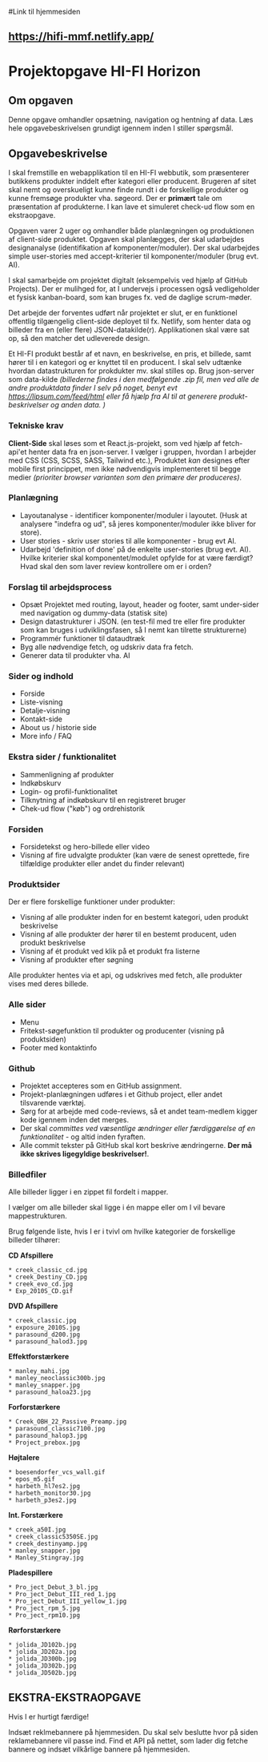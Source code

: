 

#Link til hjemmesiden

## https://hifi-mmf.netlify.app/














# **Projektopgave HI-FI Horizon**

## Om opgaven
Denne opgave omhandler opsætning, navigation og hentning af data. Læs hele opgavebeskrivelsen grundigt igennem inden I stiller spørgsmål.

## Opgavebeskrivelse

I skal fremstille en webapplikation til en HI-FI webbutik, som præsenterer butikkens produkter inddelt efter kategori eller producent. Brugeren af sitet skal nemt og overskueligt kunne finde rundt i de forskellige produkter og kunne fremsøge produkter vha. søgeord. Der er **primært** tale om præsentation af produkterne. I kan lave et simuleret check-ud flow som en ekstraopgave.

Opgaven varer 2 uger og omhandler både planlægningen og produktionen af client-side produktet. Opgaven skal planlægges, der skal udarbejdes designanalyse (identifikation af komponenter/moduler). Der skal udarbejdes simple user-stories med accept-kriterier til komponenter/moduler (brug evt. AI). 

I skal samarbejde om projektet digitalt (eksempelvis ved hjælp af GitHub Projects). Der er mulihged for, at I undervejs i processen også vedligeholder et fysisk kanban-board, som kan bruges fx. ved de daglige scrum-møder.

Det arbejde der forventes udført når projektet er slut, er en funktionel offentlig tilgængelig client-side deployet til fx. Netlify, som henter data og billeder fra en (eller flere) JSON-datakilde(r). Applikationen skal være sat op, så den matcher det udleverede design.

Et HI-FI produkt består af et navn, en beskrivelse, en pris, et billede, samt hører til i en kategori og er knyttet til en producent. I skal selv udtænke hvordan datastrukturen for prokdukter mv. skal stilles op. Brug json-server som data-kilde
*(billederne findes i den medfølgende .zip fil, men ved alle de andre produktdata finder I selv på noget, benyt evt https://lipsum.com/feed/html eller få hjælp fra AI til at generere produkt-beskrivelser og anden data. )*

### Tekniske krav
**Client-Side** skal løses som et React.js-projekt, som ved hjælp af fetch-api'et henter data fra en json-server. I vælger i gruppen, hvordan I arbejder med CSS (CSS, SCSS, SASS, Tailwind etc.), Produktet _kan_ designes efter mobile first princippet, men ikke nødvendigvis implementeret til begge medier *(prioriter browser varianten som den primære der produceres)*.


### Planlægning
* Layoutanalyse - identificer komponenter/moduler i layoutet. (Husk at analysere "indefra og ud", så jeres komponenter/moduler ikke bliver for store).
* User stories - skriv user stories til alle komponenter - brug evt AI.
* Udarbejd 'definition of done' på de enkelte user-stories (brug evt. AI). Hvilke kriterier skal komponentet/modulet opfylde for at være færdigt? Hvad skal den som laver review kontrollere om er i orden?

### Forslag til arbejdsprocess
* Opsæt Projektet med routing, layout, header og footer, samt under-sider med navigation og dummy-data (statisk site)
* Design datastrukturer i JSON. (en test-fil med tre eller fire produkter som kan bruges i udviklingsfasen, så I nemt kan tilrette strukturerne)
* Programmér funktioner til dataudtræk
* Byg alle nødvendige fetch, og udskriv data fra fetch.
* Generer data til produkter vha. AI 


### Sider og indhold
* Forside
* Liste-visning
* Detalje-visning
* Kontakt-side
* About us / historie side
* More info / FAQ

### Ekstra sider / funktionalitet
* Sammenligning af produkter
* Indkøbskurv
* Login- og profil-funktionalitet
* Tilknytning af indkøbskurv til en registreret bruger
* Chek-ud flow ("køb") og ordrehistorik
 
### Forsiden 
* Forsidetekst og hero-billede eller video
* Visning af fire udvalgte produkter (kan være de senest oprettede, fire tilfældige produkter eller andet du finder relevant)
 
### Produktsider
Der er flere forskellige funktioner under produkter:
* Visning af alle produkter inden for en bestemt kategori, uden produkt beskrivelse
* Visning af alle produkter der hører til en bestemt producent, uden produkt beskrivelse
* Visning af ét produkt ved klik på et produkt fra listerne
* Visning af produkter efter søgning 

Alle produkter hentes via et api, og udskrives med fetch, alle produkter vises med deres billede.
 
### Alle sider 
* Menu 
* Fritekst-søgefunktion til produkter og producenter (visning på produktsiden) 
* Footer med kontaktinfo 

### Github
* Projektet accepteres som en GitHub assignment.
* Projekt-planlægningen udføres i et Github project, eller andet tilsvarende værktøj.
* Sørg for at arbejde med code-reviews, så et andet team-medlem kigger kode igennem inden det merges. 
* Der skal *committes ved væsentlige ændringer eller færdiggørelse af en funktionalitet* - og altid inden fyraften.
* Alle commit tekster på GitHub skal kort beskrive ændringerne. **Der må ikke skrives ligegyldige beskrivelser!**.

### Billedfiler
Alle billeder ligger i en zippet fil fordelt i mapper.

I vælger om alle billeder skal ligge i én mappe eller om I vil bevare mappestrukturen.

Brug følgende liste, hvis I er i tvivl om hvilke kategorier de forskellige billeder tilhører:

  
**CD Afspillere**

    * creek_classic_cd.jpg
    * creek_Destiny_CD.jpg
    * creek_evo_cd.jpg
    * Exp_2010S_CD.gif


**DVD Afspillere**

    * creek_classic.jpg
    * exposure_2010S.jpg
    * parasound_d200.jpg
    * parasound_halod3.jpg

**Effektforstærkere**

    * manley_mahi.jpg
    * manley_neoclassic300b.jpg
    * manley_snapper.jpg
    * parasound_haloa23.jpg


**Forforstærkere**

    * Creek_OBH_22_Passive_Preamp.jpg
    * parasound_classic7100.jpg
    * parasound_halop3.jpg
    * Project_prebox.jpg


**Højtalere**

    * boesendorfer_vcs_wall.gif
    * epos_m5.gif
    * harbeth_hl7es2.jpg
    * harbeth_monitor30.jpg
    * harbeth_p3es2.jpg


**Int. Forstærkere**

    * creek_a50I.jpg
    * creek_classic5350SE.jpg
    * creek_destinyamp.jpg
    * manley_snapper.jpg
    * Manley_Stingray.jpg


**Pladespillere**

    * Pro_ject_Debut_3_bl.jpg
    * Pro_ject_Debut_III_red_1.jpg
    * Pro_ject_Debut_III_yellow_1.jpg
    * Pro_ject_rpm_5.jpg
    * Pro_ject_rpm10.jpg


**Rørforstærkere**

    * jolida_JD102b.jpg
    * jolida_JD202a.jpg
    * jolida_JD300b.jpg
    * jolida_JD302b.jpg
    * jolida_JD502b.jpg 
 
## EKSTRA-EKSTRAOPGAVE
Hvis I er hurtigt færdige!

Indsæt reklmebannere på hjemmesiden. Du skal selv beslutte hvor på siden reklamebannere vil passe ind. Find et API på nettet, som lader dig fetche bannere og indsæt vilkårlige bannere på hjemmesiden.

